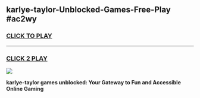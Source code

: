 
## karlye-taylor-Unblocked-Games-Free-Play #ac2wy
<h3>
<a href="https://us.freeplayer.one?title=karlye-taylor&ref=9M">CLICK TO PLAY</a></h3>
<hr>

<h3>
<a href="https://us.freeplayer.one?title=karlye-taylor&ref=9M">CLICK 2 PLAY</a>
  
</h3>

<a href="https://us.freeplayer.one?title=karlye-taylor&ref=9M"><img src="https://clearcache.store/games.png"></a>


**karlye-taylor games unblocked: Your Gateway to Fun and Accessible Online Gaming**
